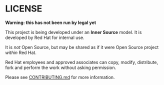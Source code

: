 # LICENSE

**Warning: this has not been run by legal yet**

This project is being developed under an **Inner Source** model. It is developed by Red Hat for internal use. 

It is *not* Open Source, but may be shared as if it were Open Source project *within* Red Hat.

Red Hat employees and approved associates can copy, modify, distribute, fork and perform the work without asking permission.

Please see [CONTRIBUTING.md](https://gitlab.corp.redhat.com/alm/inner-source/blob/master/CONTRIBUTING.md) for more information.
